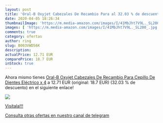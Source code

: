 ```yaml
---
layout: post
title: 'Oral-B Oxyjet Cabezales De Recambio Para al 32.03 % de descuento'
date: 2020-04-05 18:26:34
thumbnailImage: 'https://m.media-amazon.com/images/I/41MbJht7V9L._SL200_.jpg'
images: [ 'https://m.media-amazon.com/images/I/41MbJht7V9L._SL200_.jpg' ]
comments: true
category: ofertas
author: ring
slug: B003VWD56K
description:
actualPrice: 12.71 EUR
comparePrice: 18.7 EUR
inStock: true
---
```


Ahora mismo tienes [Oral-B Oxyjet Cabezales De Recambio Para Cepillo De Dientes Eléctrico x 4](https://www.amazon.com/dp/B003VWD56K/?tag=redken08-20) a 12.71 EUR (original: 18.7 EUR) (32.03 %  de descuento) en el siguiente enlace!

[![](https://m.media-amazon.com/images/I/41MbJht7V9L._SL200_.jpg)](https://www.amazon.com/dp/B003VWD56K/?tag=redken08-20)

[Visítala!!!](https://www.amazon.com/dp/B003VWD56K/?tag=redken08-20)

[Consulta otras ofertas en nuestro canal de telegram](https://t.me/s/ofertas25)
